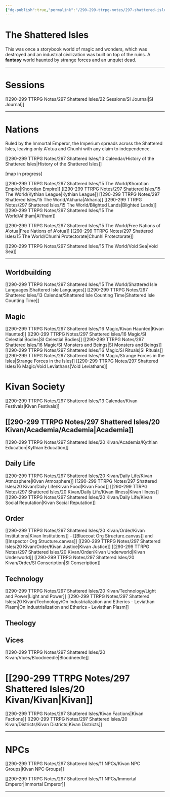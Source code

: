 ```yaml
---
{"dg-publish":true,"permalink":"/290-299-ttrpg-notes/297-shattered-isles/the-shattered-isles/"}
---
```



# The Shattered Isles

This was once a storybook world of magic and wonders, which was destroyed and an industrial civilization was built on top of the ruins. A **fantasy** world haunted by strange forces and an unquiet dead.

****

# Sessions

[[290-299 TTRPG Notes/297 Shattered Isles/22 Sessions/SI Journal\|SI Journal]]

****

# Nations

Ruled by the Immortal Emperor, the Imperium spreads across the Shattered Isles, leaving only A'otua and Chunhi with any claim to independence.

[[290-299 TTRPG Notes/297 Shattered Isles/13 Calendar/History of the Shattered Isles\|History of the Shattered Isles]]

[map in progress]

[[290-299 TTRPG Notes/297 Shattered Isles/15 The World/Khorotian Empire\|Khorotian Empire]]
[[290-299 TTRPG Notes/297 Shattered Isles/15 The World/Kythian League\|Kythian League]]
[[290-299 TTRPG Notes/297 Shattered Isles/15 The World/Akharia\|Akharia]]
[[290-299 TTRPG Notes/297 Shattered Isles/15 The World/Blighted Lands\|Blighted Lands]]
[[290-299 TTRPG Notes/297 Shattered Isles/15 The World/Al'tham\|Al'tham]]

[[290-299 TTRPG Notes/297 Shattered Isles/15 The World/Free Nations of A'otua\|Free Nations of A'otua]]
[[290-299 TTRPG Notes/297 Shattered Isles/15 The World/Chunhi Protectorate\|Chunhi Protectorate]]

[[290-299 TTRPG Notes/297 Shattered Isles/15 The World/Void Sea\|Void Sea]]

****

## Worldbuilding

[[290-299 TTRPG Notes/297 Shattered Isles/15 The World/Shattered Isle Languages\|Shattered Isle Languages]]
[[290-299 TTRPG Notes/297 Shattered Isles/13 Calendar/Shattered Isle Counting Time\|Shattered Isle Counting Time]]

## Magic

[[290-299 TTRPG Notes/297 Shattered Isles/16 Magic/Kivan Haunted\|Kivan Haunted]]
[[290-299 TTRPG Notes/297 Shattered Isles/16 Magic/SI Celestial Bodies\|SI Celestial Bodies]]
[[290-299 TTRPG Notes/297 Shattered Isles/16 Magic/SI Monsters and Beings\|SI Monsters and Beings]]
[[290-299 TTRPG Notes/297 Shattered Isles/16 Magic/SI Rituals\|SI Rituals]]
[[290-299 TTRPG Notes/297 Shattered Isles/16 Magic/Strange Forces in the Isles\|Strange Forces in the Isles]]
[[290-299 TTRPG Notes/297 Shattered Isles/16 Magic/Void Leviathans\|Void Leviathans]]

# Kivan Society

[[290-299 TTRPG Notes/297 Shattered Isles/13 Calendar/Kivan Festivals\|Kivan Festivals]]

## [[290-299 TTRPG Notes/297 Shattered Isles/20 Kivan/Academia/Academia\|Academia]]

[[290-299 TTRPG Notes/297 Shattered Isles/20 Kivan/Academia/Kythian Education\|Kythian Education]]

## Daily Life

[[290-299 TTRPG Notes/297 Shattered Isles/20 Kivan/Daily Life/Kivan Atmosphere\|Kivan Atmosphere]]
[[290-299 TTRPG Notes/297 Shattered Isles/20 Kivan/Daily Life/Kivan Food\|Kivan Food]]
[[290-299 TTRPG Notes/297 Shattered Isles/20 Kivan/Daily Life/Kivan Illness\|Kivan Illness]]
[[290-299 TTRPG Notes/297 Shattered Isles/20 Kivan/Daily Life/Kivan Social Reputation\|Kivan Social Reputation]]

## Order

[[290-299 TTRPG Notes/297 Shattered Isles/20 Kivan/Order/Kivan Institutions\|Kivan Institutions]] - [[Bluecoat Org Structure.canvas]] and [[Inspector Org Structure.canvas]]
[[290-299 TTRPG Notes/297 Shattered Isles/20 Kivan/Order/Kivan Justice\|Kivan Justice]]
[[290-299 TTRPG Notes/297 Shattered Isles/20 Kivan/Order/Kivan Underworld\|Kivan Underworld]]
[[290-299 TTRPG Notes/297 Shattered Isles/20 Kivan/Order/SI Conscription\|SI Conscription]]

## Technology

[[290-299 TTRPG Notes/297 Shattered Isles/20 Kivan/Technology/Light and Power\|Light and Power]]
[[290-299 TTRPG Notes/297 Shattered Isles/20 Kivan/Technology/On Industrialization and Etherics - Leviathan Plasm\|On Industrialization and Etherics - Leviathan Plasm]]

## Theology



## Vices

[[290-299 TTRPG Notes/297 Shattered Isles/20 Kivan/Vices/Bloodneedle\|Bloodneedle]]

# [[290-299 TTRPG Notes/297 Shattered Isles/20 Kivan/Kivan\|Kivan]]

[[290-299 TTRPG Notes/297 Shattered Isles/Kivan Factions\|Kivan Factions]]
[[290-299 TTRPG Notes/297 Shattered Isles/20 Kivan/Districts/Kivan Districts\|Kivan Districts]]

****

# NPCs

[[290-299 TTRPG Notes/297 Shattered Isles/11 NPCs/Kivan NPC Groups\|Kivan NPC Groups]]

[[290-299 TTRPG Notes/297 Shattered Isles/11 NPCs/Immortal Emperor\|Immortal Emperor]]

****